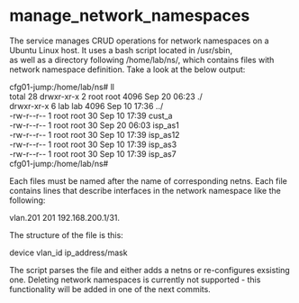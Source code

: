 # manage_network_namespaces
The service manages CRUD operations for network namespaces on a Ubuntu Linux host. It uses a bash script located in /usr/sbin,  
 as well as a directory following /home/lab/ns/, which contains files with network namespace definition. Take a look at the below output:  
 
cfg01-jump:/home/lab/ns# ll  
total 28 
drwxr-xr-x 2 root root 4096 Sep 20 06:23 ./  
drwxr-xr-x 6 lab  lab  4096 Sep 10 17:36 ../  
-rw-r--r-- 1 root root   30 Sep 10 17:39 cust_a  
-rw-r--r-- 1 root root   30 Sep 20 06:03 isp_as1  
-rw-r--r-- 1 root root   30 Sep 10 17:39 isp_as12  
-rw-r--r-- 1 root root   30 Sep 10 17:39 isp_as3  
-rw-r--r-- 1 root root   30 Sep 10 17:39 isp_as7  
cfg01-jump:/home/lab/ns#

Each files must be named after the name of corresponding netns. Each file contains lines that describe interfaces in the network namespace like the following:

vlan.201 201 192.168.200.1/31.  

The structure of the file is this:

device    vlan_id    ip_address/mask  

The script parses the file and either adds a netns or re-configures exsisting one. Deleting network namespaces is currently not supported - this functionality will  be added in one of the next commits.  



